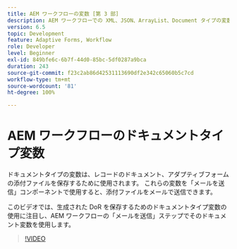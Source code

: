 ```yaml
---
title: AEM ワークフローの変数 [第 3 部]
description: AEM ワークフローでの XML、JSON、ArrayList、Document タイプの変数の使用
version: 6.5
topic: Development
feature: Adaptive Forms, Workflow
role: Developer
level: Beginner
exl-id: 849bfe6c-6b7f-44d0-85bc-5df0287a9bca
duration: 243
source-git-commit: f23c2ab86d42531113690df2e342c65060b5c7cd
workflow-type: tm+mt
source-wordcount: '81'
ht-degree: 100%

---
```


# AEM ワークフローのドキュメントタイプ変数


ドキュメントタイプの変数は、レコードのドキュメント、アダプティブフォームの添付ファイルを保存するために使用されます。 これらの変数を「メールを送信」コンポーネントで使用すると、添付ファイルをメールで送信できます。

このビデオでは、生成された DoR を保存するためのドキュメントタイプ変数の使用に注目し、AEM ワークフローの「メールを送信」ステップでそのドキュメント変数を使用します。

>[!VIDEO](https://video.tv.adobe.com/v/26452?quality=12&learn=on)
